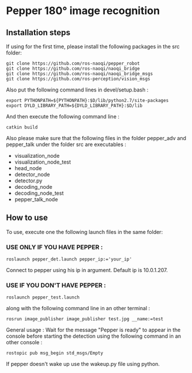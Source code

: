 # Pepper 180° image recognition
## Installation steps
If using for the first time, please install the following packages in the src folder:

    git clone https://github.com/ros-naoqi/pepper_robot
    git clone https://github.com/ros-naoqi/naoqi_bridge
    git clone https://github.com/ros-naoqi/naoqi_bridge_msgs
    git clone https://github.com/ros-perception/vision_msgs

Also put the following command lines in devel/setup.bash :

    export PYTHONPATH=${PYTHONPATH}:$D/lib/python2.7/site-packages
    export DYLD_LIBRARY_PATH=${DYLD_LIBRARY_PATH}:$D/lib

And then execute the following command line : 

    catkin build

Also please make sure that the following files in the folder pepper_adv and pepper_talk under the folder src are executables : 
- visualization_node
- visualization_node_test
- head_node
- detector_node
- detector.py
- decoding_node
- decoding_node_test
- pepper_talk_node

## How to use
To use, execute one the following launch files in the same folder:

### USE ONLY IF YOU HAVE PEPPER : 

    roslaunch pepper_det.launch pepper_ip:='your_ip'
Connect to pepper using his ip in argument. Default ip is 10.0.1.207.

### USE IF YOU DON'T HAVE PEPPER : 

    roslaunch pepper_test.launch

along with the following command line in an other terminal :

    rosrun image_publisher image_publisher test.jpg __name:=test

General usage : Wait for the message "Pepper is ready" to appear in the console before starting the detection using the following command in an other console :

    rostopic pub msg_begin std_msgs/Empty

If pepper doesn't wake up use the wakeup.py file using python.
